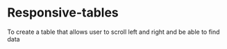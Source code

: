 # Responsive-tables
To create a table that allows user to scroll left and right and be able to find data
